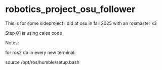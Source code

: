# robotics_project_osu_follower
This is for some sideproject i did at osu in fall 2025 with an rosmaster x3

Step 01 is using cales code

Notes:

for ros2 do in every new terminal:

source /opt/ros/humble/setup.bash